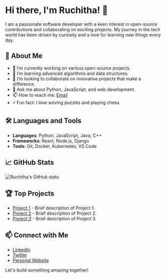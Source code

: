 # Hi there, I'm Ruchitha! 👋

I am a passionate software developer with a keen interest in open-source contributions and collaborating on exciting projects. My journey in the tech world has been driven by curiosity and a love for learning new things every day.

## 🚀 About Me
- 🔭 I’m currently working on various open-source projects.
- 🌱 I’m learning advanced algorithms and data structures.
- 👯 I’m looking to collaborate on innovative projects that make a difference.
- 💬 Ask me about Python, JavaScript, and web development.
- 📫 How to reach me: [Email](mailto:ruchithashet15@gmail.com)
- ⚡ Fun fact: I love solving puzzles and playing chess.

## 🛠️ Languages and Tools
- **Languages**: Python, JavaScript, Java, C++
- **Frameworks**: React, Node.js, Django
- **Tools**: Git, Docker, Kubernetes, VS Code

## 📈 GitHub Stats
![Ruchitha's GitHub stats](https://github-readme-stats.vercel.app/api?username=ruchitha8&show_icons=true&theme=radical)

## 🏆 Top Projects
- [Project 1](https://github.com/ruchitha8/project1) - Brief description of Project 1.
- [Project 2](https://github.com/ruchitha8/project2) - Brief description of Project 2.
- [Project 3](https://github.com/ruchitha8/project3) - Brief description of Project 3.

## 📫 Connect with Me
- [LinkedIn](https://www.linkedin.com/in/ruchitha8)
- [Twitter](https://twitter.com/ruchitha8)
- [Personal Website](https://ruchitha8.github.io)

Let's build something amazing together!
